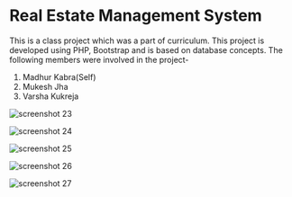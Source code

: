 # Real Estate Management System
This is a class project which was a part of curriculum. This project is developed using PHP, Bootstrap and is based on database concepts.
The following members were involved in the project-
1) Madhur Kabra(Self)
2) Mukesh Jha
3) Varsha Kukreja

![screenshot 23](https://user-images.githubusercontent.com/39238353/44987616-6e4ffa80-afa5-11e8-80a2-bfb396474e95.png)

![screenshot 24](https://user-images.githubusercontent.com/39238353/44987617-6e4ffa80-afa5-11e8-9133-a2b408823772.png)

![screenshot 25](https://user-images.githubusercontent.com/39238353/44987618-6e4ffa80-afa5-11e8-8c11-e1be47b2a339.png)

![screenshot 26](https://user-images.githubusercontent.com/39238353/44987619-6ee89100-afa5-11e8-8128-6e3aafb59435.png)

![screenshot 27](https://user-images.githubusercontent.com/39238353/44987620-6ee89100-afa5-11e8-98ed-9f3bff27deca.png)

